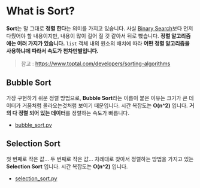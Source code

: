 # What is Sort?
**Sort**는 말 그대로 **정렬 한다**는 의미를 가지고 있습니다. 사실 [Binary Search](https://github.com/JustKode/python-algorithm/tree/master/1.Binary_Search)보다 먼저 다뤘어야 할 내용이지만, 내용이 많이 길어 질 것 같아서 뒤로 뺐습니다. **정렬 알고리즘에는 여러 가지가 있습니다.** `list` 객체 내의 원소의 배치에 따라 **어떤 정렬 알고리즘을 사용하냐에 따라서 속도가 천차만별입니다.**

> 참고 : https://www.toptal.com/developers/sorting-algorithms

## Bubble Sort
가장 구현하기 쉬운 정렬 방법으로, **Bubble Sort**라는 이름이 붙은 이유는 크기가 큰 데이터가 거품처럼 올라오는것처럼 보이기 때문입니다. 시간 복잡도는 **O(n^2)** 입니다. **거의 다 정렬 되어 있는 데이터**를 정렬하는 속도가 빠릅니다.

- [bubble_sort.py](https://github.com/JustKode/python-algorithm/blob/master/2.Sort/bubble_sort.py)

## Selection Sort
첫 번째로 작은 값... 두 번째로 작은 값... 차례대로 찾아서 정렬하는 방법을 가지고 있는 **Selection Sort** 입니다. 시간 복잡도는 **O(n^2)** 입니다.

- [selection_sort.py](https://github.com/JustKode/python-algorithm/blob/master/2.Sort/selection_sort.py)